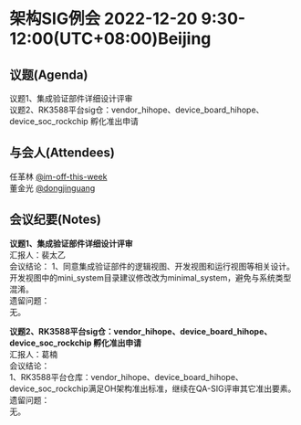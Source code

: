# 架构SIG例会 2022-12-20 9:30-12:00(UTC+08:00)Beijing

## 议题(Agenda)

议题1、集成验证部件详细设计评审  
议题2、RK3588平台sig仓：vendor_hihope、device_board_hihope、device_soc_rockchip 孵化准出申请  

## 与会人(Attendees)

任革林 [@im-off-this-week](https://gitee.com/im-off-this-week)  
董金光 [@dongjinguang](https://gitee.com/dongjinguang)  

## 会议纪要(Notes)

**议题1、集成验证部件详细设计评审**  
汇报人：裴太乙  
会议结论：
1、同意集成验证部件的逻辑视图、开发视图和运行视图等相关设计。开发视图中的mini_system目录建议修改改为minimal_system，避免与系统类型混淆。  
遗留问题：  
无。  

**议题2、RK3588平台sig仓：vendor_hihope、device_board_hihope、device_soc_rockchip 孵化准出申请**  
汇报人：葛楠  
会议结论：  
1、RK3588平台仓库：vendor_hihope、device_board_hihope、device_soc_rockchip满足OH架构准出标准，继续在QA-SIG评审其它准出要素。  
遗留问题：  
无。  
